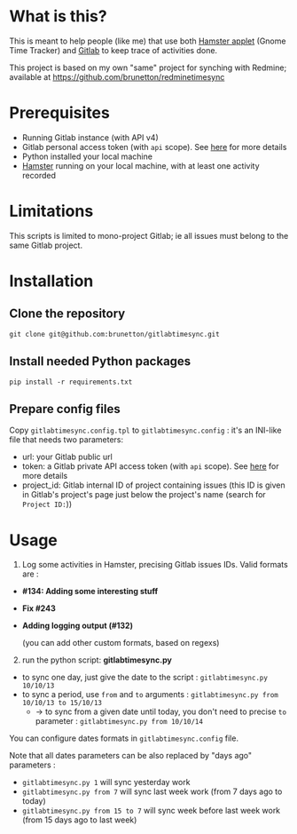 # What is this?

This is meant to help people (like me) that use both [Hamster applet](https://extensions.gnome.org/extension/425/project-hamster-extension/) (Gnome Time Tracker) and [Gitlab](https://gitlab.com/) to keep trace of activities done.

This project is based on my own "same" project for synching with Redmine; available at https://github.com/brunetton/redminetimesync

# Prerequisites

* Running Gitlab instance (with API v4)
* Gitlab personal access token (with `api` scope). See [here](https://docs.gitlab.com/ee/user/profile/personal_access_tokens.html) for more details
* Python installed your local machine
* [Hamster](https://github.com/projecthamster/) running on your local machine, with at least one activity recorded

# Limitations

This scripts is limited to mono-project Gitlab; ie all issues must belong to the same Gitlab project.

# Installation

## Clone the repository

    git clone git@github.com:brunetton/gitlabtimesync.git

## Install needed Python packages

    pip install -r requirements.txt

## Prepare config files

Copy `gitlabtimesync.config.tpl` to `gitlabtimesync.config` : it's an INI-like file that needs two parameters:

 - url: your Gitlab public url
 - token: a Gitlab private API access token (with `api` scope). See [here](https://docs.gitlab.com/ee/user/profile/personal_access_tokens.html) for more details
 - project_id: Gitlab internal ID of project containing issues (this ID is given in Gitlab's project's page just below the project's name (search for `Project ID:`))

# Usage

1. Log some activities in Hamster, precising Gitlab issues IDs. Valid formats are :
 - **#134: Adding some interesting stuff**
 - **Fix #243**
 - **Adding logging output (#132)**

    (you can add other custom formats, based on regexs)

2. run the python script: **gitlabtimesync.py**
 - to sync one day, just give the date to the script : `gitlabtimesync.py 10/10/13`
 - to sync a period, use `from` and `to` arguments : `gitlabtimesync.py from 10/10/13 to 15/10/13`
   - -> to sync from a given date until today, you don't need to precise `to` parameter : `gitlabtimesync.py from 10/10/14`

You can configure dates formats in `gitlabtimesync.config` file.

Note that all dates parameters can be also replaced by "days ago" parameters :
 - `gitlabtimesync.py 1` will sync yesterday work
 - `gitlabtimesync.py from 7` will sync last week work (from 7 days ago to today)
 - `gitlabtimesync.py from 15 to 7` will sync week before last week work (from 15 days ago to last week)

